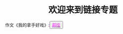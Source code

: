 <html>
	<head>
		<title>yyy团队的总部</title>
	    <style type="text/css">
		<!--
			.red{color:#FF0000}
			.green{color:#00FF00}
			.purple{color: #FF00FF}
		-->
        </style>
	</head>
	<body>
   <h1><center>欢迎来到链接专题</center></h1>
		<div>作文《我的拿手好戏》:<button title="hello"><a href="http://www.leleketang.com/zuowen/491426.shtml"><span class="purple">前往</span></a></button></div>
      </body>
  </html>
